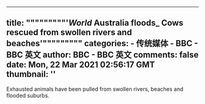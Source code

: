 
---
title: """""""""'_World_ Australia floods_ Cows rescued from swollen rivers and beaches'"""""""""
categories: 
    - 传统媒体
    - BBC - BBC 英文
author: BBC - BBC 英文
comments: false
date: Mon, 22 Mar 2021 02:56:17 GMT
thumbnail: ''
---

<div>   
Exhausted animals have been pulled from swollen rivers, beaches and flooded suburbs.  
</div>
            